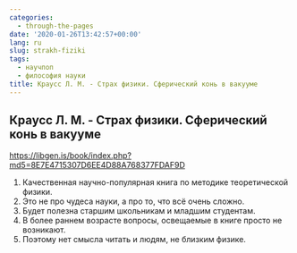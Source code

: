 ```yaml
---
categories:
  - through-the-pages
date: '2020-01-26T13:42:57+00:00'
lang: ru
slug: strakh-fiziki
tags:
  - научпоп
  - философия науки
title: Краусс Л. М. - Страх физики. Сферический конь в вакууме
---
```



## Краусс Л. М. - Страх физики. Сферический конь в вакууме

<https://libgen.is/book/index.php?md5=8E7E4715307D6EE4D88A768377FDAF9D>

<!--more-->

1. Качественная научно-популярная книга по методике теоретической физики.
2. Это не про чудеса науки, а про то, что всё очень сложно.
3. Будет полезна старшим школьникам и младшим студентам. 
4. В более раннем возрасте вопросы, освещаемые в книге просто не возникают.
5. Поэтому нет смысла читать и людям, не близким физике.
